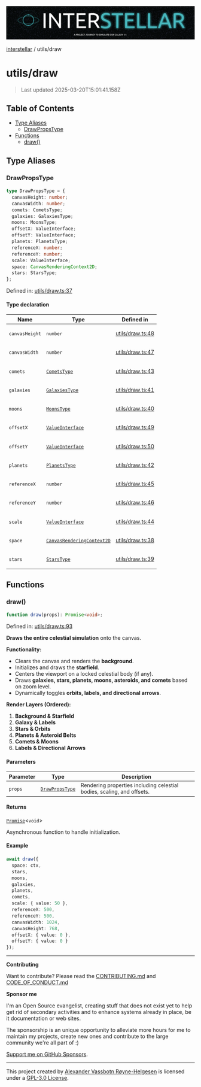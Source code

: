 <div><img alt="SPECCER logo" src="https://raw.githubusercontent.com/phun-ky/interstellar/main/public/interstellar-header.png" style="max-height:120px;"/></div>

[interstellar](../README.md) / utils/draw

# utils/draw

> Last updated 2025-03-20T15:01:41.158Z

## Table of Contents

- [Type Aliases](#type-aliases)
  - [DrawPropsType](#drawpropstype)
- [Functions](#functions)
  - [draw()](#draw)

## Type Aliases

### DrawPropsType

```ts
type DrawPropsType = {
  canvasHeight: number;
  canvasWidth: number;
  comets: CometsType;
  galaxies: GalaxiesType;
  moons: MoonsType;
  offsetX: ValueInterface;
  offsetY: ValueInterface;
  planets: PlanetsType;
  referenceX: number;
  referenceY: number;
  scale: ValueInterface;
  space: CanvasRenderingContext2D;
  stars: StarsType;
};
```

Defined in:
[utils/draw.ts:37](https://github.com/phun-ky/interstellar/blob/main/src/utils/draw.ts#L37)

#### Type declaration

<table>
<thead>
<tr>
<th>Name</th>
<th>Type</th>
<th>Defined in</th>
</tr>
</thead>
<tbody>
<tr>
<td>

<a id="canvasheight"></a> `canvasHeight`

</td>
<td>

`number`

</td>
<td>

[utils/draw.ts:48](https://github.com/phun-ky/interstellar/blob/main/src/utils/draw.ts#L48)

</td>
</tr>
<tr>
<td>

<a id="canvaswidth"></a> `canvasWidth`

</td>
<td>

`number`

</td>
<td>

[utils/draw.ts:47](https://github.com/phun-ky/interstellar/blob/main/src/utils/draw.ts#L47)

</td>
</tr>
<tr>
<td>

<a id="comets"></a> `comets`

</td>
<td>

[`CometsType`](../types/comets.md#cometstype)

</td>
<td>

[utils/draw.ts:43](https://github.com/phun-ky/interstellar/blob/main/src/utils/draw.ts#L43)

</td>
</tr>
<tr>
<td>

<a id="galaxies"></a> `galaxies`

</td>
<td>

[`GalaxiesType`](../types/galaxies.md#galaxiestype)

</td>
<td>

[utils/draw.ts:41](https://github.com/phun-ky/interstellar/blob/main/src/utils/draw.ts#L41)

</td>
</tr>
<tr>
<td>

<a id="moons"></a> `moons`

</td>
<td>

[`MoonsType`](../types/moons.md#moonstype)

</td>
<td>

[utils/draw.ts:40](https://github.com/phun-ky/interstellar/blob/main/src/utils/draw.ts#L40)

</td>
</tr>
<tr>
<td>

<a id="offsetx"></a> `offsetX`

</td>
<td>

[`ValueInterface`](../types/distance.md#valueinterface)

</td>
<td>

[utils/draw.ts:49](https://github.com/phun-ky/interstellar/blob/main/src/utils/draw.ts#L49)

</td>
</tr>
<tr>
<td>

<a id="offsety"></a> `offsetY`

</td>
<td>

[`ValueInterface`](../types/distance.md#valueinterface)

</td>
<td>

[utils/draw.ts:50](https://github.com/phun-ky/interstellar/blob/main/src/utils/draw.ts#L50)

</td>
</tr>
<tr>
<td>

<a id="planets"></a> `planets`

</td>
<td>

[`PlanetsType`](../types/planets.md#planetstype)

</td>
<td>

[utils/draw.ts:42](https://github.com/phun-ky/interstellar/blob/main/src/utils/draw.ts#L42)

</td>
</tr>
<tr>
<td>

<a id="referencex"></a> `referenceX`

</td>
<td>

`number`

</td>
<td>

[utils/draw.ts:45](https://github.com/phun-ky/interstellar/blob/main/src/utils/draw.ts#L45)

</td>
</tr>
<tr>
<td>

<a id="referencey"></a> `referenceY`

</td>
<td>

`number`

</td>
<td>

[utils/draw.ts:46](https://github.com/phun-ky/interstellar/blob/main/src/utils/draw.ts#L46)

</td>
</tr>
<tr>
<td>

<a id="scale"></a> `scale`

</td>
<td>

[`ValueInterface`](../types/distance.md#valueinterface)

</td>
<td>

[utils/draw.ts:44](https://github.com/phun-ky/interstellar/blob/main/src/utils/draw.ts#L44)

</td>
</tr>
<tr>
<td>

<a id="space"></a> `space`

</td>
<td>

[`CanvasRenderingContext2D`](https://developer.mozilla.org/docs/Web/API/CanvasRenderingContext2D)

</td>
<td>

[utils/draw.ts:38](https://github.com/phun-ky/interstellar/blob/main/src/utils/draw.ts#L38)

</td>
</tr>
<tr>
<td>

<a id="stars"></a> `stars`

</td>
<td>

[`StarsType`](../types/stars.md#starstype)

</td>
<td>

[utils/draw.ts:39](https://github.com/phun-ky/interstellar/blob/main/src/utils/draw.ts#L39)

</td>
</tr>
</tbody>
</table>

## Functions

### draw()

```ts
function draw(props): Promise<void>;
```

Defined in:
[utils/draw.ts:93](https://github.com/phun-ky/interstellar/blob/main/src/utils/draw.ts#L93)

**Draws the entire celestial simulation** onto the canvas.

**Functionality:**

- Clears the canvas and renders the **background**.
- Initializes and draws the **starfield**.
- Centers the viewport on a locked celestial body (if any).
- Draws **galaxies, stars, planets, moons, asteroids, and comets** based on zoom
  level.
- Dynamically toggles **orbits, labels, and directional arrows**.

**Render Layers (Ordered):**

1. **Background & Starfield**
2. **Galaxy & Labels**
3. **Stars & Orbits**
4. **Planets & Asteroid Belts**
5. **Comets & Moons**
6. **Labels & Directional Arrows**

#### Parameters

| Parameter | Type                                     | Description                                                            |
| --------- | ---------------------------------------- | ---------------------------------------------------------------------- |
| `props`   | [`DrawPropsType`](draw.md#drawpropstype) | Rendering properties including celestial bodies, scaling, and offsets. |

#### Returns

[`Promise`](https://developer.mozilla.org/docs/Web/JavaScript/Reference/Global_Objects/Promise)<`void`>

Asynchronous function to handle initialization.

#### Example

```ts
await draw({
  space: ctx,
  stars,
  moons,
  galaxies,
  planets,
  comets,
  scale: { value: 50 },
  referenceX: 500,
  referenceY: 500,
  canvasWidth: 1024,
  canvasHeight: 768,
  offsetX: { value: 0 },
  offsetY: { value: 0 }
});
```

---

**Contributing**

Want to contribute? Please read the
[CONTRIBUTING.md](https://github.com/phun-ky/interstellar/blob/main/CONTRIBUTING.md)
and
[CODE_OF_CONDUCT.md](https://github.com/phun-ky/interstellar/blob/main/CODE_OF_CONDUCT.md)

**Sponsor me**

I'm an Open Source evangelist, creating stuff that does not exist yet to help
get rid of secondary activities and to enhance systems already in place, be it
documentation or web sites.

The sponsorship is an unique opportunity to alleviate more hours for me to
maintain my projects, create new ones and contribute to the large community
we're all part of :)

[Support me on GitHub Sponsors](https://github.com/sponsors/phun-ky).

---

This project created by [Alexander Vassbotn Røyne-Helgesen](http://phun-ky.net)
is licensed under a
[GPL-3.0 License](https://choosealicense.com/licenses/gpl-3.0/).
